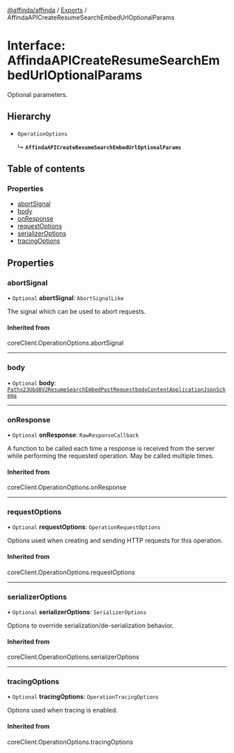 [@affinda/affinda](../README.md) / [Exports](../modules.md) / AffindaAPICreateResumeSearchEmbedUrlOptionalParams

# Interface: AffindaAPICreateResumeSearchEmbedUrlOptionalParams

Optional parameters.

## Hierarchy

- `OperationOptions`

  ↳ **`AffindaAPICreateResumeSearchEmbedUrlOptionalParams`**

## Table of contents

### Properties

- [abortSignal](AffindaAPICreateResumeSearchEmbedUrlOptionalParams.md#abortsignal)
- [body](AffindaAPICreateResumeSearchEmbedUrlOptionalParams.md#body)
- [onResponse](AffindaAPICreateResumeSearchEmbedUrlOptionalParams.md#onresponse)
- [requestOptions](AffindaAPICreateResumeSearchEmbedUrlOptionalParams.md#requestoptions)
- [serializerOptions](AffindaAPICreateResumeSearchEmbedUrlOptionalParams.md#serializeroptions)
- [tracingOptions](AffindaAPICreateResumeSearchEmbedUrlOptionalParams.md#tracingoptions)

## Properties

### abortSignal

• `Optional` **abortSignal**: `AbortSignalLike`

The signal which can be used to abort requests.

#### Inherited from

coreClient.OperationOptions.abortSignal

___

### body

• `Optional` **body**: [`Paths23Ubd8V2ResumeSearchEmbedPostRequestbodyContentApplicationJsonSchema`](Paths23Ubd8V2ResumeSearchEmbedPostRequestbodyContentApplicationJsonSchema.md)

___

### onResponse

• `Optional` **onResponse**: `RawResponseCallback`

A function to be called each time a response is received from the server
while performing the requested operation.
May be called multiple times.

#### Inherited from

coreClient.OperationOptions.onResponse

___

### requestOptions

• `Optional` **requestOptions**: `OperationRequestOptions`

Options used when creating and sending HTTP requests for this operation.

#### Inherited from

coreClient.OperationOptions.requestOptions

___

### serializerOptions

• `Optional` **serializerOptions**: `SerializerOptions`

Options to override serialization/de-serialization behavior.

#### Inherited from

coreClient.OperationOptions.serializerOptions

___

### tracingOptions

• `Optional` **tracingOptions**: `OperationTracingOptions`

Options used when tracing is enabled.

#### Inherited from

coreClient.OperationOptions.tracingOptions
